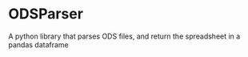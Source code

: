 # ODSParser
A python library that parses ODS files, and return the spreadsheet in a pandas dataframe
